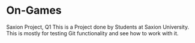 # On-Games
Saxion Project, Q1
This is a Project done by Students at Saxion University. This is mostly for testing Git functionality and see how to work with it.
